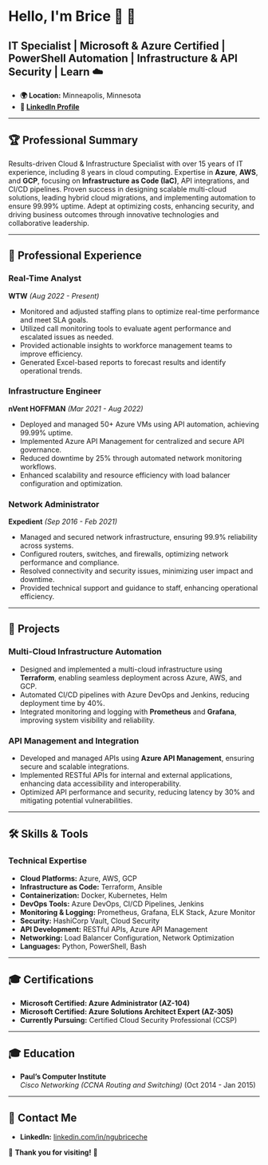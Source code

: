 # Hello, I'm Brice 👋 🚀

## IT Specialist | Microsoft & Azure Certified | PowerShell Automation | Infrastructure & API Security | Learn ☁️

- **🌍 Location:** Minneapolis, Minnesota  
- **🔗 [LinkedIn Profile](https://linkedin.com/in/ngubriceche)**  

---

## 🏆 Professional Summary

Results-driven Cloud & Infrastructure Specialist with over 15 years of IT experience, including 8 years in cloud computing. Expertise in **Azure**, **AWS**, and **GCP**, focusing on **Infrastructure as Code (IaC)**, API integrations, and CI/CD pipelines. Proven success in designing scalable multi-cloud solutions, leading hybrid cloud migrations, and implementing automation to ensure 99.99% uptime. Adept at optimizing costs, enhancing security, and driving business outcomes through innovative technologies and collaborative leadership.

---

## 💼 Professional Experience

### **Real-Time Analyst**  
**WTW** *(Aug 2022 - Present)*  
- Monitored and adjusted staffing plans to optimize real-time performance and meet SLA goals.  
- Utilized call monitoring tools to evaluate agent performance and escalated issues as needed.  
- Provided actionable insights to workforce management teams to improve efficiency.  
- Generated Excel-based reports to forecast results and identify operational trends.

### **Infrastructure Engineer**  
**nVent HOFFMAN** *(Mar 2021 - Aug 2022)*  
- Deployed and managed 50+ Azure VMs using API automation, achieving 99.99% uptime.  
- Implemented Azure API Management for centralized and secure API governance.  
- Reduced downtime by 25% through automated network monitoring workflows.  
- Enhanced scalability and resource efficiency with load balancer configuration and optimization.

### **Network Administrator**  
**Expedient** *(Sep 2016 - Feb 2021)*  
- Managed and secured network infrastructure, ensuring 99.9% reliability across systems.  
- Configured routers, switches, and firewalls, optimizing network performance and compliance.  
- Resolved connectivity and security issues, minimizing user impact and downtime.  
- Provided technical support and guidance to staff, enhancing operational efficiency.

---

## 🚀 Projects

### **Multi-Cloud Infrastructure Automation**  
- Designed and implemented a multi-cloud infrastructure using **Terraform**, enabling seamless deployment across Azure, AWS, and GCP.  
- Automated CI/CD pipelines with Azure DevOps and Jenkins, reducing deployment time by 40%.  
- Integrated monitoring and logging with **Prometheus** and **Grafana**, improving system visibility and reliability.

### **API Management and Integration**  
- Developed and managed APIs using **Azure API Management**, ensuring secure and scalable integrations.  
- Implemented RESTful APIs for internal and external applications, enhancing data accessibility and interoperability.  
- Optimized API performance and security, reducing latency by 30% and mitigating potential vulnerabilities.

---

## 🛠️ Skills & Tools

### **Technical Expertise**
- **Cloud Platforms:** Azure, AWS, GCP  
- **Infrastructure as Code:** Terraform, Ansible  
- **Containerization:** Docker, Kubernetes, Helm  
- **DevOps Tools:** Azure DevOps, CI/CD Pipelines, Jenkins  
- **Monitoring & Logging:** Prometheus, Grafana, ELK Stack, Azure Monitor  
- **Security:** HashiCorp Vault, Cloud Security  
- **API Development:** RESTful APIs, Azure API Management  
- **Networking:** Load Balancer Configuration, Network Optimization  
- **Languages:** Python, PowerShell, Bash

---

## 🎓 Certifications
- **Microsoft Certified: Azure Administrator (AZ-104)**  
- **Microsoft Certified: Azure Solutions Architect Expert (AZ-305)**  
- **Currently Pursuing:** Certified Cloud Security Professional (CCSP)

---

## 🎓 Education
- **Paul’s Computer Institute**  
  *Cisco Networking (CCNA Routing and Switching)* (Oct 2014 - Jan 2015)  

---

## 📧 Contact Me  
- **LinkedIn:** [linkedin.com/in/ngubriceche](https://linkedin.com/in/ngubriceche)

🌟 **Thank you for visiting!** 🌟
